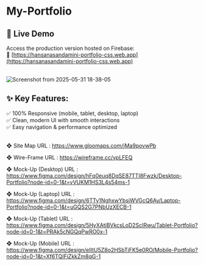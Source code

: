 # My-Portfolio

## 🌟 Live Demo
Access the production version hosted on Firebase:  
🔗 [https://hansanasandamini-portfolio-css.web.app](https://hansanasandamini-portfolio-css.web.app)
<br/><br/>

![Screenshot from 2025-05-31 18-38-05](https://github.com/user-attachments/assets/8bc582e3-358c-44c8-80b4-07750b1ad024)
<br/>
## ✨ Key Features:
✅ 100% Responsive (mobile, tablet, desktop, laptop)<br/>
✅ Clean, modern UI with smooth interactions<br/>
✅ Easy navigation & performance optimized<br/><br/>


❖ Site Map URL : https://www.gloomaps.com/jMa9povwPb

❖ Wire-Frame URL : https://wireframe.cc/vpLFEQ

❖ Mock-Up (Desktop) URL : https://www.figma.com/design/hFq0euq8DqSE87TTI8Fwzk/Desktop-Portfolio?node-id=0-1&t=vVUKM1HS3L4s54ms-1

❖ Mock-Up (Laptop) URL : https://www.figma.com/design/6TTy1NghxwYbsjWVGcQ6Ay/Laptop-Portfolio?node-id=0-1&t=uGQS2G7PNbUzXECB-1

❖ Mock-Up (Tablet) URL : https://www.figma.com/design/5HyXAtiBVkcsLoD2ScIRwu/Tablet-Portfolio?node-id=0-1&t=PRAk5cNGQqPwRO0x-1

❖ Mock-Up (Mobile) URL : https://www.figma.com/design/eIItU5Z8o2HSbTjFK5e0RO/Mobile-Portfolio?node-id=0-1&t=Xf6TQIFiZkkZm8qG-1
